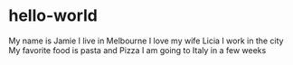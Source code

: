 # hello-world
My name is Jamie
I live in Melbourne
I love my wife Licia
I work in the city
My favorite food is pasta and Pizza
I am going to Italy in a few weeks
